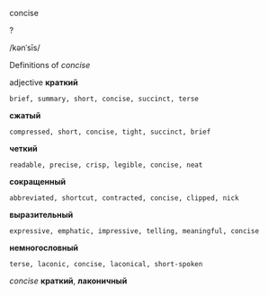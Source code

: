 concise

?

/kənˈsīs/

Definitions of _concise_

adjective
**краткий**

    brief, summary, short, concise, succinct, terse
**сжатый**

    compressed, short, concise, tight, succinct, brief
**четкий**

    readable, precise, crisp, legible, concise, neat
**сокращенный**

    abbreviated, shortcut, contracted, concise, clipped, nick
**выразительный**

    expressive, emphatic, impressive, telling, meaningful, concise
**немногословный**

    terse, laconic, concise, laconical, short-spoken

_concise_
**краткий**, **лаконичный**